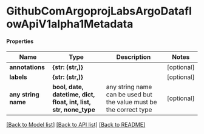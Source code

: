 # GithubComArgoprojLabsArgoDataflowApiV1alpha1Metadata

#### Properties
Name | Type | Description | Notes
------------ | ------------- | ------------- | -------------
**annotations** | **{str: (str,)}** |  | [optional] 
**labels** | **{str: (str,)}** |  | [optional] 
**any string name** | **bool, date, datetime, dict, float, int, list, str, none_type** | any string name can be used but the value must be the correct type | [optional]

[[Back to Model list]](../README.md#documentation-for-models) [[Back to API list]](../README.md#documentation-for-api-endpoints) [[Back to README]](../README.md)

